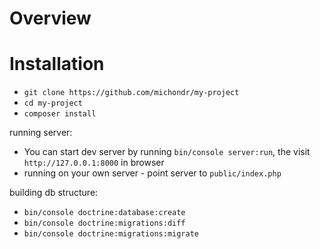 # Overview

# Installation
* `git clone https://github.com/michondr/my-project`
* `cd my-project`
* `composer install`

running server: 
* You can start dev server by running `bin/console server:run`, the visit `http://127.0.0.1:8000` in browser
* running on your own server - point server to `public/index.php`

building db structure:
* `bin/console doctrine:database:create`
* `bin/console doctrine:migrations:diff`
* `bin/console doctrine:migrations:migrate`
